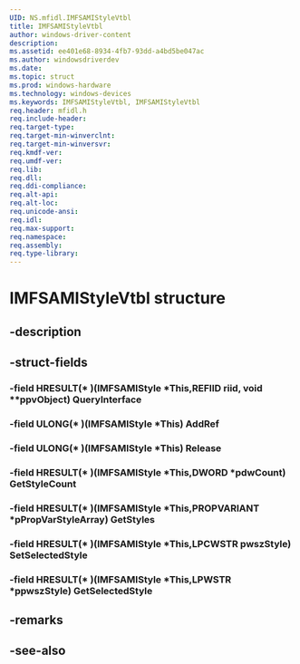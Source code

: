 ```yaml
---
UID: NS.mfidl.IMFSAMIStyleVtbl
title: IMFSAMIStyleVtbl
author: windows-driver-content
description: 
ms.assetid: ee401e68-8934-4fb7-93dd-a4bd5be047ac
ms.author: windowsdriverdev
ms.date: 
ms.topic: struct
ms.prod: windows-hardware
ms.technology: windows-devices
ms.keywords: IMFSAMIStyleVtbl, IMFSAMIStyleVtbl
req.header: mfidl.h
req.include-header:
req.target-type:
req.target-min-winverclnt:
req.target-min-winversvr:
req.kmdf-ver:
req.umdf-ver:
req.lib:
req.dll:
req.ddi-compliance:
req.alt-api:
req.alt-loc:
req.unicode-ansi:
req.idl:
req.max-support:
req.namespace:
req.assembly:
req.type-library:
---
```


# IMFSAMIStyleVtbl structure

## -description



## -struct-fields

### -field HRESULT(* )(IMFSAMIStyle *This,REFIID riid, void **ppvObject) QueryInterface			
 	
### -field ULONG(* )(IMFSAMIStyle *This) AddRef			
 	
### -field ULONG(* )(IMFSAMIStyle *This) Release			
 	
### -field HRESULT(* )(IMFSAMIStyle *This,DWORD *pdwCount) GetStyleCount			
 	
### -field HRESULT(* )(IMFSAMIStyle *This,PROPVARIANT *pPropVarStyleArray) GetStyles			
 	
### -field HRESULT(* )(IMFSAMIStyle *This,LPCWSTR pwszStyle) SetSelectedStyle			
 	
### -field HRESULT(* )(IMFSAMIStyle *This,LPWSTR *ppwszStyle) GetSelectedStyle			
 	
## -remarks

## -see-also